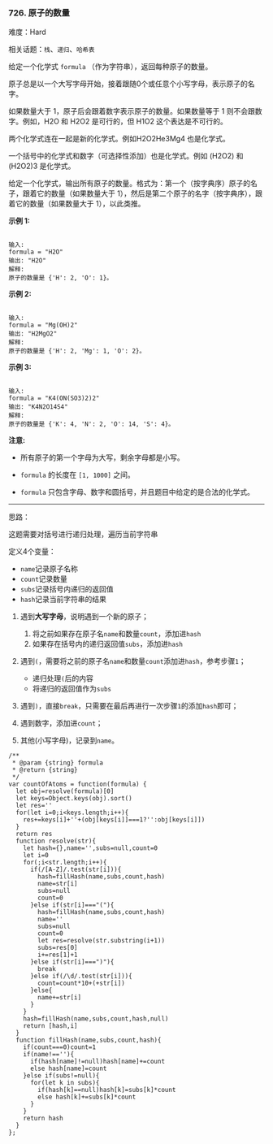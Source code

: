 ### 726. 原子的数量

难度：Hard

相关话题：`栈`、`递归`、`哈希表`

给定一个化学式 `formula` （作为字符串），返回每种原子的数量。



原子总是以一个大写字母开始，接着跟随0个或任意个小写字母，表示原子的名字。



如果数量大于 1，原子后会跟着数字表示原子的数量。如果数量等于 1 则不会跟数字。例如，H2O 和 H2O2 是可行的，但 H1O2 这个表达是不可行的。



两个化学式连在一起是新的化学式。例如H2O2He3Mg4 也是化学式。



一个括号中的化学式和数字（可选择性添加）也是化学式。例如 (H2O2) 和 (H2O2)3 是化学式。



给定一个化学式，输出所有原子的数量。格式为：第一个（按字典序）原子的名子，跟着它的数量（如果数量大于 1），然后是第二个原子的名字（按字典序），跟着它的数量（如果数量大于 1），以此类推。



**示例 1:** 



```

输入: 
formula = "H2O"
输出: "H2O"
解释: 
原子的数量是 {'H': 2, 'O': 1}。
```


**示例 2:** 



```

输入: 
formula = "Mg(OH)2"
输出: "H2MgO2"
解释: 
原子的数量是 {'H': 2, 'Mg': 1, 'O': 2}。
```


**示例 3:** 



```

输入: 
formula = "K4(ON(SO3)2)2"
输出: "K4N2O14S4"
解释: 
原子的数量是 {'K': 4, 'N': 2, 'O': 14, 'S': 4}。
```


**注意:** 




* 所有原子的第一个字母为大写，剩余字母都是小写。

* `formula` 的长度在 `[1, 1000]` 之间。

* `formula` 只包含字母、数字和圆括号，并且题目中给定的是合法的化学式。






-----

思路：

这题需要对括号进行递归处理，遍历当前字符串

定义4个变量：

* `name`记录原子名称
* `count`记录数量
* `subs`记录括号内递归的返回值
* `hash`记录当前字符串的结果

1. 遇到**大写字母**，说明遇到一个新的原子；

    1. 将之前如果存在原子名`name`和数量`count`，添加进`hash`
    2. 如果存在括号内的递归返回值`subs`，添加进`hash`
    
2. 遇到`(`，需要将之前的原子名`name`和数量`count`添加进`hash`，参考步骤`1`；

    * 递归处理`(`后的内容
    * 将递归的返回值作为`subs`
    
3. 遇到`)`，直接`break`，只需要在最后再进行一次步骤`1`的添加`hash`即可；

4. 遇到数字，添加进`count`；

5. 其他(小写字母)，记录到`name`。

```
/**
 * @param {string} formula
 * @return {string}
 */
var countOfAtoms = function(formula) {
  let obj=resolve(formula)[0]
  let keys=Object.keys(obj).sort()
  let res=''
  for(let i=0;i<keys.length;i++){
    res+=keys[i]+''+(obj[keys[i]]===1?'':obj[keys[i]])
  }
  return res
  function resolve(str){
    let hash={},name='',subs=null,count=0
    let i=0
    for(;i<str.length;i++){
      if(/[A-Z]/.test(str[i])){
        hash=fillHash(name,subs,count,hash)
        name=str[i]
        subs=null
        count=0    
      }else if(str[i]==="("){
        hash=fillHash(name,subs,count,hash)
        name=''
        subs=null
        count=0
        let res=resolve(str.substring(i+1))
        subs=res[0]
        i+=res[1]+1
      }else if(str[i]===")"){
        break
      }else if(/\d/.test(str[i])){
        count=count*10+(+str[i])
      }else{
        name+=str[i]
      }
    }
    hash=fillHash(name,subs,count,hash,null)
    return [hash,i]
  }
  function fillHash(name,subs,count,hash){
    if(count===0)count=1
    if(name!==''){
      if(hash[name]!=null)hash[name]+=count
      else hash[name]=count
    }else if(subs!=null){
      for(let k in subs){
        if(hash[k]==null)hash[k]=subs[k]*count
        else hash[k]+=subs[k]*count
      }      
    }
    return hash
  }
};
```

